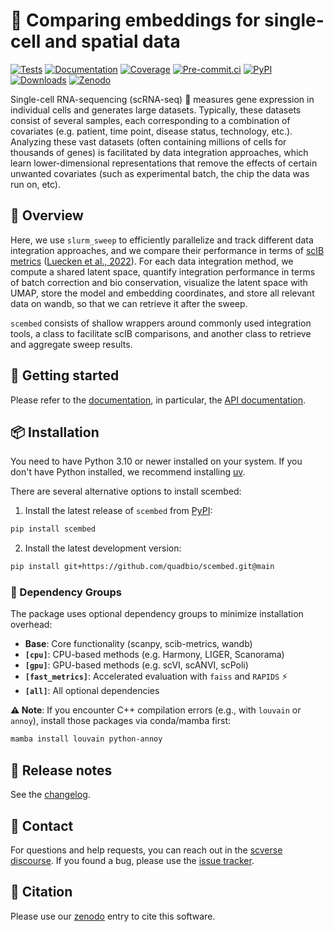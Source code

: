 # 🧬 Comparing embeddings for single-cell and spatial data

[![Tests][badge-tests]][tests]
[![Documentation][badge-docs]][documentation]
[![Coverage][badge-coverage]][coverage]
[![Pre-commit.ci][badge-pre-commit]][pre-commit]
[![PyPI][badge-pypi]][pypi]
[![Downloads][badge-downloads]][downloads]
[![Zenodo][badge-zenodo]][zenodo]


[badge-tests]: https://img.shields.io/github/actions/workflow/status/quadbio/scembed/test.yaml?branch=main
[badge-docs]: https://img.shields.io/readthedocs/scembed
[badge-coverage]: https://codecov.io/gh/quadbio/scembed/branch/main/graph/badge.svg
[badge-pre-commit]: https://results.pre-commit.ci/badge/github/quadbio/scembed/main.svg
[badge-pypi]: https://img.shields.io/pypi/v/scembed.svg
[badge-downloads]: https://static.pepy.tech/badge/scembed
[badge-zenodo]: https://zenodo.org/badge/1046168919.svg


Single-cell RNA-sequencing (scRNA-seq) 🧪 measures gene expression in individual cells and generates large datasets. Typically, these datasets consist of several samples, each corresponding to a combination of covariates (e.g. patient, time point, disease status, technology, etc.). Analyzing these vast datasets (often containing millions of cells for thousands of genes) is facilitated by data integration approaches, which learn lower-dimensional representations that remove the effects of certain unwanted covariates (such as experimental batch, the chip the data was run on, etc).

## 🎯 Overview
Here, we use `slurm_sweep` to efficiently parallelize and track different data integration approaches, and we compare their performance in terms of [scIB metrics](https://scib-metrics.readthedocs.io/en/stable/) ([Luecken et al., 2022](https://doi.org/10.1038/s41592-021-01336-8)). For each data integration method, we compute a shared latent space, quantify integration performance in terms of batch correction and bio conservation, visualize the latent space with UMAP, store the model and embedding coordinates, and store all relevant data on wandb, so that we can retrieve it after the sweep.

`scembed` consists of shallow wrappers around commonly used integration tools, a class to facilitate scIB comparisons, and another class to retrieve and aggregate sweep results.


## 🚀 Getting started

Please refer to the [documentation][],
in particular, the [API documentation][].

## 📦 Installation

You need to have Python 3.10 or newer installed on your system.
If you don't have Python installed, we recommend installing [uv][].

There are several alternative options to install scembed:

1. Install the latest release of `scembed` from [PyPI][]:

```bash
pip install scembed
```

2. Install the latest development version:

```bash
pip install git+https://github.com/quadbio/scembed.git@main
```

### 🎯 Dependency Groups

The package uses optional dependency groups to minimize installation overhead:

- **Base**: Core functionality (scanpy, scib-metrics, wandb)
- **`[cpu]`**: CPU-based methods (e.g. Harmony, LIGER, Scanorama)
- **`[gpu]`**: GPU-based methods (e.g. scVI, scANVI, scPoli)
- **`[fast_metrics]`**: Accelerated evaluation with `faiss` and `RAPIDS` ⚡
- **`[all]`**: All optional dependencies

**⚠️ Note**: If you encounter C++ compilation errors (e.g., with `louvain` or `annoy`), install those packages via conda/mamba first:
```bash
mamba install louvain python-annoy
```

## 📝 Release notes

See the [changelog][].

## 💬 Contact

For questions and help requests, you can reach out in the [scverse discourse][].
If you found a bug, please use the [issue tracker][].

## 📖 Citation

Please use our [zenodo][] entry to cite this software.

[uv]: https://github.com/astral-sh/uv
[scverse discourse]: https://discourse.scverse.org/
[issue tracker]: https://github.com/quadbio/scembed/issues
[tests]: https://github.com/quadbio/scembed/actions/workflows/test.yaml
[documentation]: https://scembed.readthedocs.io
[changelog]: https://scembed.readthedocs.io/en/latest/changelog.html
[api documentation]: https://scembed.readthedocs.io/en/latest/api.html
[pypi]: https://pypi.org/project/scembed

[coverage]: https://codecov.io/gh/quadbio/scembed
[pre-commit]: https://results.pre-commit.ci/latest/github/quadbio/scembed/main
[downloads]: https://pepy.tech/project/scembed
[zenodo]: https://doi.org/10.5281/zenodo.16982001
